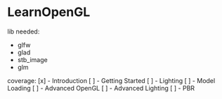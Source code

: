 # LearnOpenGL


lib needed:
- glfw
- glad
- stb_image
- glm


coverage:
[x] - Introduction
[ ] - Getting Started
[ ] - Lighting
[ ] - Model Loading
[ ] - Advanced OpenGL
[ ] - Advanced Lighting
[ ] - PBR